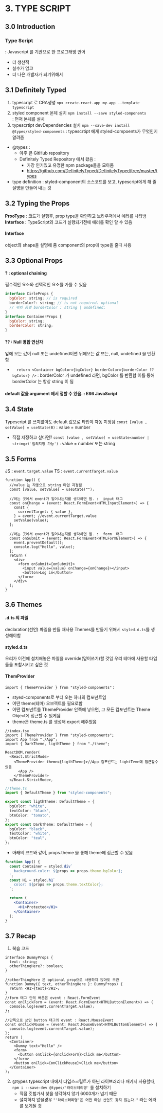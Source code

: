 # 3. TYPE SCRIPT

## 3.0 Introduction

### Type Script

: Javascript 를 기반으로 한 프로그래밍 언어

- 더 생산적
- 실수가 없고
- 더 나은 개발자가 되기위해서

## 3.1 Definitely Typed

1. typescript 로 CRA생성
   `npx create-react-app my-app --template typescript`
2. styled component 본체 설치
   `npm install --save styled-components`  
   : 먼저 본체를 설치
3. typescrtipt devDependencies 설치
   `npm --save-dev install @types/styled-components`
   : typescrtipt 에게 styled-compoents가 무엇인지 알려줌

- @types :
  - 아주 큰 GitHub repository
  - Definitely Typed Repository 에서 왔음 :
    - 가장 인기있고 유명한 npm package들을 모아둠
    - https://github.com/DefinitelyTyped/DefinitelyTyped/tree/master/types
- type definition : styled-component의 소스코드를 보고, typescript에게 해 줄 설명을 만들어 내는 것

## 3.2 Typing the Props

**ProoType** : 코드가 실행후, prop type을 확인하고 브라우저에서 에러를 나타냄
**Interface** : TypeScript와 코드가 실행되기전에 에러를 확인 할 수 있음

#### Interface

object의 shape을 설명해 줌
component의 prop에 type을 줄때 사용

## 3.3 Optional Props

#### ? : optional chaining

필수적인 요소와 선택적인 요소를 가를 수 있음

```jsx
interface CirleProps {
  bgColor: string; // is required
  borderColor?: string; // is not required. optional
  // 위와 동일 borderColor : string | undefined;
}
interface ContainerProps {
  bgColor: string;
  borderColor: string;
}
```

#### ?? : Null 병합 연산자

앞에 오는 값이 null 또는 undefined이면 뒤에오는 값 또는, null, undefined 을 반환함

- `  return <Container bgColor={bgColor} borderColor={borderColor ?? bgColor} />`
  : borderColor 가 undefined 라면, bgColor 를 반환함
  이를 통해 borderColor 는 항상 string 이 됨

#### default 값을 argument 에서 정할 수 있음. : ES6 JavaScript

## 3.4 State

Typescript 를 쓰지않아도 default 값으로 타입이 자동 지정됨
`const [value , setValue] = useState(0)` : value = number

- 직접 지정하고 싶다면?
  `const [value , setValue] = useState<number | string>('임의지정 가능')` : value = number 또는 string

## 3.5 Forms

JS : `event.target.value`
TS : `event.currentTarget.value`

```tsx
function App() {
  //value 는 자동으로 string 타입 지정됨
  const [value, setValue] = useState("");

  //어는 곳에서 event가 일어나는지를 생각하면 됨. :  input 태그
  const onChange = (event: React.FormEvent<HTMLInputElement>) => {
    const {
      currentTarget: { value },
    } = event; //event.currentTarget.value
    setValue(value);
  };

  //어는 곳에서 event가 일어나는지를 생각하면 됨. :  form  태그
  const onSubmit = (event: React.FormEvent<HTMLFormElement>) => {
    event.preventDefault();
    console.log("Hello", value);
  };
  return (
    <div>
      <form onSubmit={onSubmit}>
        <input value={value} onChange={onChange}></input>
        <button>Log in</button>
      </form>
    </div>
  );
}
```

## 3.6 Themes

#### .d.ts 의 파일

declaration(선언) 파일을 만들 때사용
Themes를 만들기 위해서 `styled.d.ts`를 생성해야함
<br />

#### styled.d.ts

우리가 이전에 설치해놓은 파일을 override(덮어쓰기)할 것임
우리 테마에 사용할 타입들을 포함시키고 싶은 것

#### ThemProvider

`import { ThemeProvider } from "styled-components"` :

- styed-components로 부터 오는 하나의 컴포넌트임
- 어떤 theme(테마) 오브젝트를 필요로함
- 어떤 컴포넌트를 ThemeProvider 안쪽에 넣으면, 그 모든 컴포넌트는 Theme Object에 접근할 수 있게됨
- theme은 theme.ts 를 생성해 export 해주었음

```tsx
//index.tsx
import { ThemeProvider } from "styled-components";
import App from "./App";
import { DarkTheme, ligthTheme } from "./theme";

ReactDOM.render(
  <React.StrictMode>
    <ThemeProvider theme={ligthTheme}>//App 컴포넌트는 lightTeme에 접근할수 있음
      <App />
    </ThemeProvider>
  </React.StrictMode>,
```

```ts
//theme.ts
import { DefaultTheme } from "styled-components";

export const ligthTheme: DefaultTheme = {
  bgColor: "white",
  textColor: "black",
  btnColor: "tomato",
};
export const DarkTheme: DefaultTheme = {
  bgColor: "black",
  textColor: "white",
  btnColor: "teal",
};
```

- 아래의 코드와 같이, props.theme 을 통해 theme에 접근할 수 있음

```jsx
function App() {
  const Container = styled.div`
    background-color: ${props => props.theme.bgColor};
  `;
  const H1 = styled.h1`
    color: ${props => props.theme.textColor};
  `;

  return (
    <Container>
      <H1>Protected</H1>
    </Container>
  );
}
```

## 3.7 Recap

1. 복습 코드

```tsx
interface DummyProps {
  text: string;
  otherThingHere?: boolean;
}

//otherThingHere 은 optional prop으로 사용하지 않아도 무관
function Dummy({ text, otherThingHere }: DummyProps) {
  return <H1>{text}</H1>;
}
//form 태그 안의 버튼은 event : React.FormEvent
const onClickForm = (event: React.FormEvent<HTMLButtonElement>) => {
  console.log(event.currentTarget.value);
};

//단독으로 쓰인 button 태그의 event : React.MouseEvent
const onClickMouse = (event: React.MouseEvent<HTMLButtonElement>) => {
  console.log(event.currentTarget.value);
};
return (
  <Container>
    <Dummy text="Hello" />
    <form>
      <button onClick={onClickForm}>Click me</button>
    </form>
    <button onClick={onClickMouse}>Click me</button>
  </Container>
);
```

2. @types
   typescript 내에서 타입스크립트가 아닌 라이브러리나 패키지 사용할때,
   `npm i --save-dev @types/'라이브러리명'` 룰 설치하기
   - 직접 깃헙가서 찾을 생각하지 않기 6000개가 넘기 때문
   - 설치하지 않을경우 `"'라이브러리명'은 어떤 타입 선언도 갖지 않는다."` 라는 에러를 보게될 것
